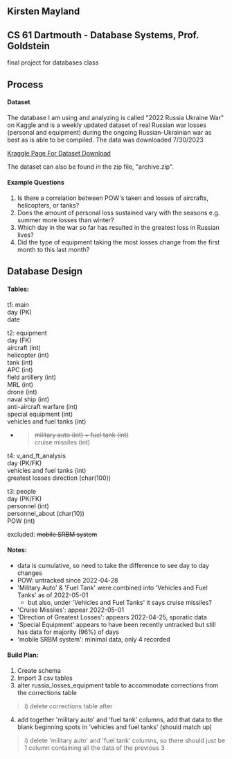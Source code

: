 ## Kirsten Mayland
## CS 61 Dartmouth - Database Systems, Prof. Goldstein
final project for databases class

## Process
#### Dataset
The database I am using and analyzing is called "2022 Russia Ukraine War" on Kaggle and is a weekly updated dataset of real Russian war losses (personal and equipment) during the ongoing Russian-Ukrainian war as best as is able to be compiled. The data was downloaded 7/30/2023

[Kraggle Page For Dataset Download](https://www.kaggle.com/datasets/piterfm/2022-ukraine-russian-war?select=russia_losses_equipment_correction.csv)

The dataset can also be found in the zip file, "archive.zip".

#### Example Questions
1) Is there a correlation between POW's taken and losses of aircrafts, helicopters, or tanks?
2) Does the amount of personal loss sustained vary with the seasons e.g. summer more losses than winter?
3) Which day in the war so far has resulted in the greatest loss in Russian lives?
4) Did the type of equipment taking the most losses change from the first month to this last month?

## Database Design
#### Tables:
t1: main  
day (PK)  
date  

t2: equipment  
day (FK)  
aircraft (int)  
helicopter (int)  
tank (int)  
APC (int)  
field artillery (int)  
MRL (int)  
drone (int)  
naval ship (int)  
anti-aircraft warfare (int)  
special equipment (int)  
vehicles and fuel tanks (int)  
- > ~~military auto (int) + fuel tank (int)~~  
cruise missiles (int)  

t4: v_and_ft_analysis  
day (PK/FK)  
vehicles and fuel tanks (int)  
greatest losses direction (char(100))  

t3: people  
day (PK/FK)  
personnel (int)  
personnel_about (char(10))  
POW (int)  

excluded:
~~mobile SRBM system~~

#### Notes:
- data is cumulative, so need to take the difference to see day to day changes
- POW: untracked since 2022-04-28
- 'Military Auto' & 'Fuel Tank' were combined into 'Vehicles and Fuel Tanks' as of 2022-05-01
    - but also, under 'Vehicles and Fuel Tanks' it says cruise missiles?
- 'Cruise Missiles': appear 2022-05-01
- 'Direction of Greatest Losses': appears 2022-04-25, sporatic data
- 'Special Equipment' appears to have been recently untracked but still has data for majority (96%) of days
- 'mobile SRBM system': minimal data, only 4 recorded

#### Build Plan:
1) Create schema
2) Import 3 csv tables
3) alter russia_losses_equipment table to accommodate corrections from the corrections table
  > i) delete corrections table after
4) add together 'military auto' and 'fuel tank' columns, add that data to the blank beginning spots in 'vehicles and fuel tanks' (should match up)
  > i) delete 'military auto' and 'fuel tank' columns, so there should just be 1 column containing all the data of the previous 3
